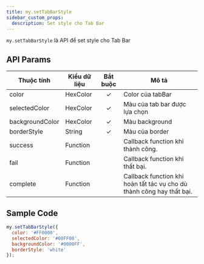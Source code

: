 ```yaml
---
title: my.setTabBarStyle
sidebar_custom_props:
  description: Set style cho Tab Bar
---
```


`my.setTabBarStyle` là API để set style cho Tab Bar

## API Params

| Thuộc tính      | Kiểu dữ liệu | Bắt buộc | Mô tả                                                                 |
| --------------- | ------------ | :------: | --------------------------------------------------------------------- |
| color           | HexColor     |    ✓     | Color của tabBar                                                      |
| selectedColor   | HexColor     |    ✓     | Màu của tab bar được lựa chọn                                         |
| backgroundColor | HexColor     |    ✓     | Màu background                                                        |
| borderStyle     | String       |    ✓     | Màu của border                                                        |
| success         | Function     |          | Callback function khi thành công.                                     |
| fail            | Function     |          | Callback function khi thất bại.                                       |
| complete        | Function     |          | Callback function khi hoàn tất tác vụ cho dù thành công hay thất bại. |

## Sample Code

```js
my.setTabBarStyle({
  color: '#FF0000',
  selectedColor: '#00FF00',
  backgroundColor: '#0000FF',
  borderStyle: 'white'
});
```
